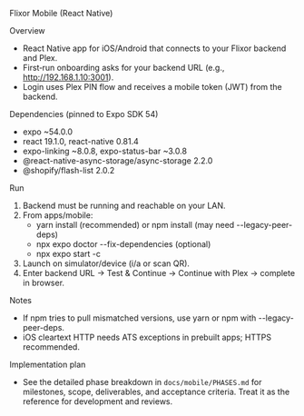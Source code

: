 Flixor Mobile (React Native)

Overview
- React Native app for iOS/Android that connects to your Flixor backend and Plex.
- First‑run onboarding asks for your backend URL (e.g., http://192.168.1.10:3001).
- Login uses Plex PIN flow and receives a mobile token (JWT) from the backend.

Dependencies (pinned to Expo SDK 54)
- expo ~54.0.0
- react 19.1.0, react-native 0.81.4
- expo-linking ~8.0.8, expo-status-bar ~3.0.8
- @react-native-async-storage/async-storage 2.2.0
- @shopify/flash-list 2.0.2

Run
1) Backend must be running and reachable on your LAN.
2) From apps/mobile:
   - yarn install (recommended) or npm install (may need --legacy-peer-deps)
   - npx expo doctor --fix-dependencies (optional)
   - npx expo start -c
3) Launch on simulator/device (i/a or scan QR).
4) Enter backend URL → Test & Continue → Continue with Plex → complete in browser.

Notes
- If npm tries to pull mismatched versions, use yarn or npm with --legacy-peer-deps.
- iOS cleartext HTTP needs ATS exceptions in prebuilt apps; HTTPS recommended.

Implementation plan
- See the detailed phase breakdown in `docs/mobile/PHASES.md` for milestones, scope, deliverables, and acceptance criteria. Treat it as the reference for development and reviews.
